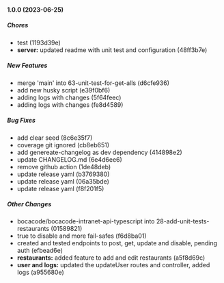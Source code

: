 #### 1.0.0 (2023-06-25)

##### Chores

*  test (1193d39e)
* **server:**  updated readme with unit test and configuration (48ff3b7e)

##### New Features

*  merge 'main' into 63-unit-test-for-get-alls (d6cfe936)
*  add new husky script (e39f0bf6)
*  adding logs with changes (5f64feec)
*  adding logs with changes (fe8d4589)

##### Bug Fixes

*  add clear seed (8c6e35f7)
*  coverage git ignored (cb8eb651)
*  add genereate-changelog as dev dependency (414898e2)
*  update CHANGELOG.md (6e4d6ee6)
*  remove github action (1de48deb)
*  update release yaml (b3769380)
*  update release yaml (06a35bde)
*  update release yaml (f8f201f5)

##### Other Changes

* bocacode/bocacode-intranet-api-typescript into 28-add-unit-tests-restaurants (01589821)
* true to disable and more fail-safes (f6d8ba01)
*  created and tested endpoints to post, get, update and disable, pending auth (efbead6e)
* **restaurants:**  added feature to add and edit restaurants (a5f8d69c)
* **user and logs:**  updated the updateUser routes and controller, added logs (a955680e)

